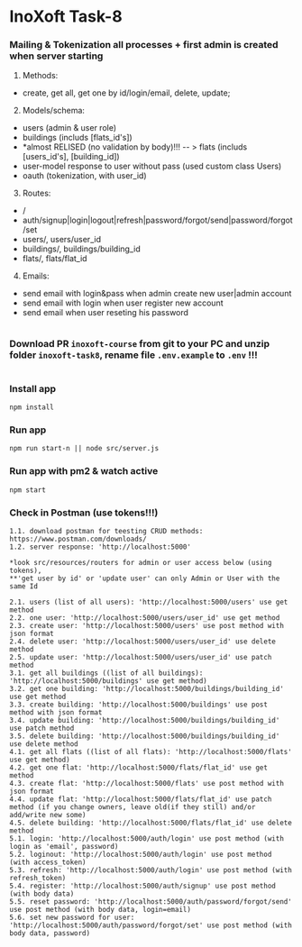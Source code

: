 # InoXoft Task-8

### Mailing & Tokenization all processes + first admin is created when server starting

1. Methods: 
- create, get all, get one by id/login/email, delete, update;
2. Models/schema:
- users (admin & user role)
- buildings (includs [flats_id's])
- *almost RELISED (no validation by body)!!! -- > flats (includs [users_id's], [building_id])
- user-model response to user without pass (used custom class Users)
- oauth (tokenization, with user_id)
3. Routes:
- /
- auth/signup|login|logout|refresh|password/forgot/send|password/forgot/set
- users/, users/user_id
- buildings/, buildings/building_id
- flats/, flats/flat_id 
4. Emails:
- send email with login&pass when admin create new user|admin account
- send email with login when user register new account
- send email when user reseting his password

```

```

### Download PR `inoxoft-course` from git to your PC and unzip folder `inoxoft-task8`, rename file `.env.example` to `.env` !!!

```

```

### Install app
```
npm install
```

### Run app
```
npm run start-n || node src/server.js
```

### Run app with pm2 & watch active
```
npm start
```

### Check in Postman (use tokens!!!)
```
1.1. download postman for teesting CRUD methods: https://www.postman.com/downloads/
1.2. server response: 'http://localhost:5000'

*look src/resources/routers for admin or user access below (using tokens), 
**'get user by id' or 'update user' can only Admin or User with the same Id

2.1. users (list of all users): 'http://localhost:5000/users' use get method  
2.2. one user: 'http://localhost:5000/users/user_id' use get method
2.3. create user: 'http://localhost:5000/users' use post method with json format
2.4. delete user: 'http://localhost:5000/users/user_id' use delete method
2.5. update user: 'http://localhost:5000/users/user_id' use patch method
3.1. get all buildings ((list of all buildings): 'http://localhost:5000/buildings' use get method)
3.2. get one building: 'http://localhost:5000/buildings/building_id' use get method
3.3. create building: 'http://localhost:5000/buildings' use post method with json format
3.4. update building: 'http://localhost:5000/buildings/building_id' use patch method
3.5. delete building: 'http://localhost:5000/buildings/building_id' use delete method
4.1. get all flats ((list of all flats): 'http://localhost:5000/flats' use get method)
4.2. get one flat: 'http://localhost:5000/flats/flat_id' use get method
4.3. create flat: 'http://localhost:5000/flats' use post method with json format
4.4. update flat: 'http://localhost:5000/flats/flat_id' use patch method (if you change owners, leave old(if they still) and/or add/write new some)
4.5. delete building: 'http://localhost:5000/flats/flat_id' use delete method
5.1. login: 'http://localhost:5000/auth/login' use post method (with login as 'email', password)
5.2. loginout: 'http://localhost:5000/auth/login' use post method (with access_token)
5.3. refresh: 'http://localhost:5000/auth/login' use post method (with refresh_token)
5.4. register: 'http://localhost:5000/auth/signup' use post method (with body data)
5.5. reset password: 'http://localhost:5000/auth/password/forgot/send' use post method (with body data, login=email)
5.6. set new password for user: 'http://localhost:5000/auth/password/forgot/set' use post method (with body data, password)
```
